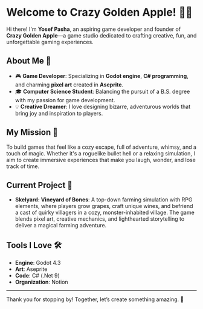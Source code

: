 # Welcome to Crazy Golden Apple! 🍍✨

Hi there! I'm **Yosef Pasha**, an aspiring game developer and founder of **Crazy Golden Apple**—a game studio dedicated to crafting creative, fun, and unforgettable gaming experiences.

## About Me 🌟
- 🎮 **Game Developer**: Specializing in **Godot engine**, **C# programming**, and charming **pixel art** created in **Aseprite**.  
- 🎓 **Computer Science Student**: Balancing the pursuit of a B.S. degree with my passion for game development.  
- 💡 **Creative Dreamer**: I love designing bizarre, adventurous worlds that bring joy and inspiration to players.  

## My Mission 🚀
To build games that feel like a cozy escape, full of adventure, whimsy, and a touch of magic. Whether it's a roguelike bullet hell or a relaxing simulation, I aim to create immersive experiences that make you laugh, wonder, and lose track of time.

## Current Project 🔧
- **Skelyard: Vineyard of Bones**: A top-down farming simulation with RPG elements, where players grow grapes, craft unique wines, and befriend a cast of quirky villagers in a cozy, monster-inhabited village. The game blends pixel art, creative mechanics, and lighthearted storytelling to deliver a magical farming adventure.

## Tools I Love 🛠️
- **Engine**: Godot 4.3  
- **Art**: Aseprite  
- **Code**: C# (.Net 9)
- **Organization**: Notion  

---

Thank you for stopping by! Together, let’s create something amazing. 💛
